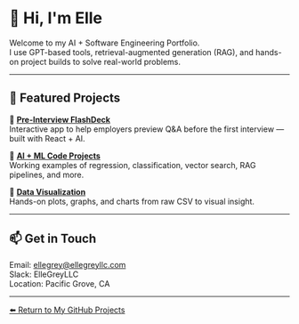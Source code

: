 # 👋 Hi, I'm Elle 
Welcome to my AI + Software Engineering Portfolio.  
I use GPT-based tools, retrieval-augmented generation (RAG), and hands-on project builds to solve real-world problems.

---

## 🚀 Featured Projects

🔹 [**Pre-Interview FlashDeck**](https://github.com/Loretta991/Pre-Interview-FlashDeck)  
Interactive app to help employers preview Q&A before the first interview — built with React + AI.

🔹 [**AI + ML Code Projects**](https://github.com/Loretta991/AI-ML-Code-Projects)  
Working examples of regression, classification, vector search, RAG pipelines, and more.

🔹 [**Data Visualization**](https://github.com/Loretta991/Data-Visualization)  
Hands-on plots, graphs, and charts from raw CSV to visual insight.

---

## 📫 Get in Touch

Email: [ellegrey@ellegreyllc.com](mailto:ellegrey@ellegreyllc.com)  
Slack: ElleGreyLLC  
Location: Pacific Grove, CA

---

[⬅️ Return to My GitHub Projects](https://github.com/Loretta991)

